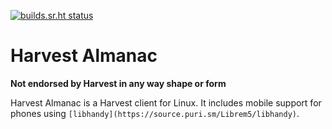 [![builds.sr.ht status](https://builds.sr.ht/~tristan957/harvest-almanac/.build.yml.svg)](https://builds.sr.ht/~tristan957/harvest-almanac/.build.yml?)

# Harvest Almanac

**Not endorsed by Harvest in any way shape or form**

Harvest Almanac is a Harvest client for Linux. It includes mobile support for
phones using `[libhandy](https://source.puri.sm/Librem5/libhandy)`.
